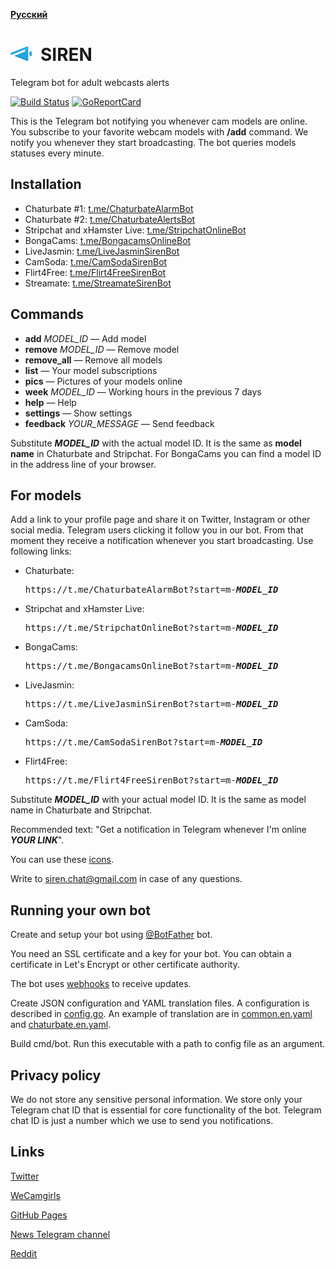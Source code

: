 __[Русский](README-ru.md)__

<img src="docs/icons/siren-dia.svg" height="23">&ensp;SIREN
===========================================================
Telegram bot for adult webcasts alerts

[![Build Status](https://travis-ci.org/bcmk/siren.png)](https://travis-ci.org/bcmk/siren)
[![GoReportCard](http://goreportcard.com/badge/bcmk/siren)](http://goreportcard.com/report/bcmk/siren)

This is the Telegram bot notifying you whenever cam models are online.
You subscribe to your favorite webcam models with __/add__ command.
We notify you whenever they start broadcasting.
The bot queries models statuses every minute.

Installation
------------

* Chaturbate #1: [t.me/ChaturbateAlarmBot](https://t.me/ChaturbateAlarmBot)
* Chaturbate #2: [t.me/ChaturbateAlertsBot](https://t.me/ChaturbateAlertsBot)
* Stripchat and xHamster Live: [t.me/StripchatOnlineBot](https://t.me/StripchatOnlineBot)
* BongaCams: [t.me/BongacamsOnlineBot](https://t.me/BongacamsOnlineBot)
* LiveJasmin: [t.me/LiveJasminSirenBot](https://t.me/LiveJasminSirenBot)
* CamSoda: [t.me/CamSodaSirenBot](https://t.me/CamSodaSirenBot)
* Flirt4Free: [t.me/Flirt4FreeSirenBot](https://t.me/Flirt4FreeSirenBot)
* Streamate: [t.me/StreamateSirenBot](https://t.me/StreamateSirenBot)

Commands
--------

* __add__ _MODEL_ID_ — Add model
* __remove__ _MODEL_ID_ — Remove model
* __remove_all__ — Remove all models
* __list__ — Your model subscriptions
* __pics__ — Pictures of your models online
* __week__ _MODEL_ID_ — Working hours in the previous 7 days
* __help__ — Help
* __settings__ — Show settings
* __feedback__ _YOUR_MESSAGE_ — Send feedback

Substitute ___MODEL_ID___ with the actual model ID.
It is the same as __model name__ in Chaturbate and Stripchat.
For BongaCams you can find a model ID in the address line of your browser.

For models
----------

Add a link to your profile page and share it on Twitter, Instagram or other social media.
Telegram users clicking it follow you in our bot.
From that moment they receive a notification whenever you start broadcasting.
Use following links:

* Chaturbate:  
  <pre>https://t.me/ChaturbateAlarmBot?start=m-<b><i>MODEL_ID</i></b></pre>
* Stripchat and xHamster Live:  
  <pre>https://t.me/StripchatOnlineBot?start=m-<b><i>MODEL_ID</i></b></pre>
* BongaCams:  
  <pre>https://t.me/BongacamsOnlineBot?start=m-<b><i>MODEL_ID</i></b></pre>
* LiveJasmin:  
  <pre>https://t.me/LiveJasminSirenBot?start=m-<b><i>MODEL_ID</i></b></pre>
* CamSoda:  
  <pre>https://t.me/CamSodaSirenBot?start=m-<b><i>MODEL_ID</i></b></pre>
* Flirt4Free:  
  <pre>https://t.me/Flirt4FreeSirenBot?start=m-<b><i>MODEL_ID</i></b></pre>

Substitute ___MODEL_ID___ with your actual model ID.
It is the same as model name in Chaturbate and Stripchat.

Recommended text: "Get a notification in Telegram whenever I'm online ___YOUR LINK___".

You can use these [icons](https://github.com/bcmk/siren/tree/master/docs/icons).

Write to siren.chat@gmail.com in case of any questions.

Running your own bot
--------------------

Create and setup your bot using [@BotFather](https://telegram.me/BotFather) bot.

You need an SSL certificate and a key for your bot.
You can obtain a certificate in Let's Encrypt or other certificate authority.

The bot uses [webhooks](https://core.telegram.org/bots/webhooks) to receive updates.

Create JSON configuration and YAML translation files.
A configuration is described in [config.go](https://github.com/bcmk/siren/tree/master/cmd/bot/config.go).
An example of translation are in [common.en.yaml](https://github.com/bcmk/siren/tree/master/res/translations/common.en.yaml) and [chaturbate.en.yaml](https://github.com/bcmk/siren/tree/master/res/translations/chaturbate.en.yaml).

Build cmd/bot. Run this executable with a path to config file as an argument.

Privacy policy
--------------

We do not store any sensitive personal information.
We store only your Telegram chat ID that is essential for core functionality of the bot.
Telegram chat ID is just a number which we use to send you notifications.

Links
-----

[Twitter](https://twitter.com/siren_tlg)

[WeCamgirls](https://www.wecamgirls.com/users/sirenbot)

[GitHub Pages](https://siren.chat)

[News Telegram channel](https://t.me/siren_telegram_bot)

[Reddit](https://www.reddit.com/user/siren_tlg)
